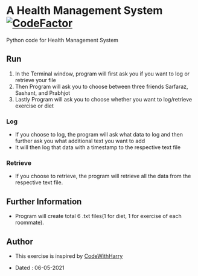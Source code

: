 # A Health Management System [![CodeFactor](https://www.codefactor.io/repository/github/googoldkhan/roommates-gym-management-system/badge)](https://www.codefactor.io/repository/github/googoldkhan/roommates-gym-management-system)

Python code for Health Management System

## Run
  1. In the Terminal window,  program will first ask you if you want to log or retrieve your file
  2. Then Program will ask you to choose between three friends Sarfaraz, Sashant, and Prabhjot
  3. Lastly Program will ask you to choose whether you want to log/retrieve exercise or diet

### Log
  - If you choose to log, the program will ask what data to log and then further ask you what additional text you want to add
  - It will then log that data with a timestamp to the respective text file

### Retrieve
  - If you choose to retrieve, the program will retrieve all the data from the respective text file.

## Further Information
  - Program will create total 6 .txt files(1 for diet, 1 for exercise of each roommate).

## Author

- This exercise is inspired by [CodeWithHarry](https://youtube.com/playlist?list=PLu0W_9lII9agICnT8t4iYVSZ3eykIAOME)

- Dated : 06-05-2021
